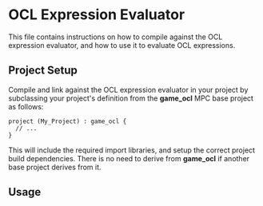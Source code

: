 OCL Expression Evaluator
=============================

This file contains instructions on how to compile against the OCL
expression evaluator, and how to use it to evaluate OCL expressions.

Project Setup
-------------------------

Compile and link against the OCL expression evaluator in your project
by subclassing your project's definition from the **game_ocl** MPC base
project as follows:

```
project (My_Project) : game_ocl {
  // ...
}
```

This will include the required import libraries, and setup the correct
project build dependencies. There is no need to derive from **game_ocl**
if another base project derives from it.

Usage
---------------
